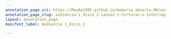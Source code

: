 ```yaml
---
annotation_page_uri: https://MauAg1985.github.io/memoria_abierta_MA/annotations/audiencia-1_disco_2-canvas-1-torturas-e-interrogatorios.json
annotation_page_slug: audiencia-1_disco_2-canvas-1-torturas-e-interrogatorios
layout: annotation_page
manifest_label: Audiencia 1_disco_2

---
```

